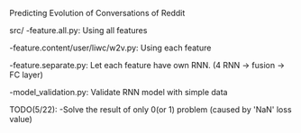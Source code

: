 Predicting Evolution of Conversations of Reddit

src/
 -feature.all.py: Using all features

 -feature.content/user/liwc/w2v.py: Using each feature

 -feature.separate.py: Let each feature have own RNN. (4 RNN -> fusion -> FC layer)

 -model_validation.py: Validate RNN model with simple data

TODO(5/22): 
 -Solve the result of only 0(or 1) problem (caused by 'NaN' loss value)

